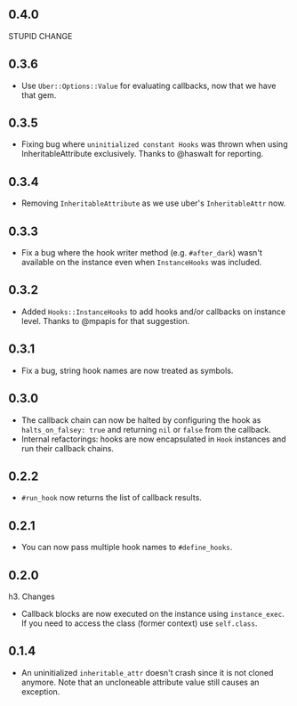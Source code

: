 ## 0.4.0

STUPID CHANGE

## 0.3.6

* Use `Uber::Options::Value` for evaluating callbacks, now that we have that gem.

## 0.3.5

* Fixing bug where `uninitialized constant Hooks` was thrown when using InheritableAttribute exclusively. Thanks to @haswalt for reporting.

## 0.3.4

* Removing `InheritableAttribute` as we use uber's `InheritableAttr` now.

## 0.3.3

* Fix a bug where the hook writer method (e.g. `#after_dark`) wasn't available on the instance even when `InstanceHooks` was included.

## 0.3.2

* Added `Hooks::InstanceHooks` to add hooks and/or callbacks on instance level. Thanks to @mpapis for that suggestion.

## 0.3.1

* Fix a bug, string hook names are now treated as symbols.

## 0.3.0

* The callback chain can now be halted by configuring the hook as `halts_on_falsey: true` and returning `nil` or `false` from the callback.
* Internal refactorings: hooks are now encapsulated in `Hook` instances and run their callback chains.

## 0.2.2

* `#run_hook` now returns the list of callback results.

## 0.2.1

* You can now pass multiple hook names to `#define_hooks`.

## 0.2.0

h3. Changes
* Callback blocks are now executed on the instance using `instance_exec`. If you need to access the class (former context) use `self.class`.

## 0.1.4

* An uninitialized `inheritable_attr` doesn't crash since it is not cloned anymore. Note that an uncloneable attribute value still causes an exception.
